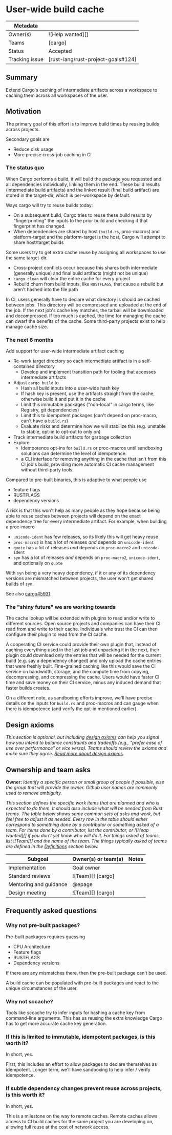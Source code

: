 # User-wide build cache

| Metadata       |                                    |
|----------------|------------------------------------|
| Owner(s)       | ![Help wanted][]                   |
| Teams          | [cargo]                            |
| Status         | Accepted                           |
| Tracking issue | [rust-lang/rust-project-goals#124] |


## Summary

Extend Cargo's caching of intermediate artifacts across a workspace to caching them across all workspaces of the user.

## Motivation

The primary goal of this effort is to improve build times by reusing builds across projects.

Secondary goals are
- Reduce disk usage
- More precise cross-job caching in CI

### The status quo

When Cargo performs a build, it will build the package you requested and all
dependencies individually, linking them in the end.
These build results (intermediate build artifacts) and the linked result (final
build artifact) are stored in the target-dir, which is per-workspace by
default.

Ways cargo will try to reuse builds today:
- On a subsequent build, Cargo tries to reuse these build results by
  "fingerprinting" the inputs to the prior build and checking if that
  fingerprint has changed.
- When dependencies are shared by host (`build.rs`, proc-macros) and
  platform-target and the platform-target is the host, Cargo will attempt to
  share host/target builds

Some users try to get extra cache reuse by assigning all workspaces to use the same target-dir.
- Cross-project conflicts occur because this shares both intermediate (generally unique) and final build artifacts (might not be unique)
- `cargo clean` will clear the entire cache for every project
- Rebuild churn from build inputs, like `RUSTFLAGS`, that cause a rebuild but aren't hashed into the file path

In CI, users generally have to declare what directory is should be cached between jobs.
This directory will be compressed and uploaded at the end of the job.
If the next job's cache key matches, the tarball will be downloaded and decompressed.
If too much is cached, the time for managing the cache can dwarf the benefits of the cache.
Some third-party projects exist to help manage cache size.

### The next 6 months

Add support for user-wide intermediate artifact caching
- Re-work target directory so each intermediate artifact is in a self-contained directory
  - Develop and implement transition path for tooling that accesses intermediate artifacts
- Adjust `cargo build` to
  - Hash all build inputs into a user-wide hash key
  - If hash key is present, use the artifacts straight from the cache, otherwise build it and put it in the cache
  - Limit this immutable packages ("non-local" in cargo terms, like Registry, git dependencies)
  - Limit this to idempotent packages (can't depend on proc-macro, can't have a `build.rs`)
  - Evaluate risks and determine how we will stabilize this (e.g. unstable to stable, opt-in to opt-out to only on)
- Track intermediate build artifacts for garbage collection
- Explore
  - Idempotence opt-ins for `build.rs` or proc-macros until sandboxing solutions can determine the level of idempotence.
  - a CLI interface for removing anything in the cache that isn't from this CI job's build, providing more automatic CI cache management without third-party tools.

Compared to pre-built binaries, this is adaptive to what people use
- feature flags
- RUSTFLAGS
- dependency versions

A risk is that this won't help as many people as they hope because being able
to reuse caches between projects will depend on the exact dependency tree for
every intermediate artifact.
For example, when building a proc-macro
- `unicode-ident` has few releases, so its likely this will get heavy reuse
- `proc-macro2` is has a lot of releases *and* depends on `unicode-ident`
- `quote` has a lot of releases *and* depends on `proc-macro2` and `unicode-ident`
- `syn` has a lot of releases *and* depends on `proc-macro2`, `unicode-ident`, and optionally on `quote`

With `syn` being a very heavy dependency, if it or any of its dependency versions are mismatched between projects,
the user won't get shared builds of `syn`.

See also [cargo#5931](https://github.com/rust-lang/cargo/issues/5931).

### The "shiny future" we are working towards

The cache lookup will be extended with plugins to read and/or write to different sources.
Open source projects and companies can have their CI read from and write to their cache.
Individuals who trust the CI can then configure their plugin to read from the CI cache.

A cooperating CI service could provide their own plugin that,
instead of caching everything used in the last job and unpacking it in the next,
their plugin could download only the entries that will be needed for the current build
(e.g. say a dependency changed)
and only upload the cache entries that were freshly built.
Fine-grained caching like this would save the CI service on bandwidth, storage,
and the compute time from copying, decompressing, and compressing the cache.
Users would have faster CI time and save money on their CI service, minus any
induced demand that faster builds creates.

On a different note, as sandboxing efforts improve, we'll have precise details
on the inputs for `build.rs` and proc-macros and can gauge when there is
idempotence (and verify the opt-in mentioned earlier).

## Design axioms

*This section is optional, but including [design axioms][da] can help you signal how you intend to balance constraints and tradeoffs (e.g., "prefer ease of use over performance" or vice versa). Teams should review the axioms and make sure they agree. [Read more about design axioms][da].*

[da]: ../about/design_axioms.md

## Ownership and team asks

**Owner:** *Identify a specific person or small group of people if possible, else the group that will provide the owner. Github user names are commonly used to remove ambiguity.*

*This section defines the specific work items that are planned and who is expected to do them. It should also include what will be needed from Rust teams. The table below shows some common sets of asks and work, but feel free to adjust it as needed. Every row in the table should either correspond to something done by a contributor or something asked of a team. For items done by a contributor, list the contributor, or ![Heap wanted][] if you don't yet know who will do it. For things asked of teams, list ![Team][] and the name of the team. The things typically asked of teams are defined in the [Definitions](#definitions) section below.*

| Subgoal                | Owner(s) or team(s) | Notes |
|------------------------|---------------------|-------|
| Implementation         | Goal owner          |       |
| Standard reviews       | ![Team][] [cargo]   |       |
| Mentoring and guidance | @epage              |       |
| Design meeting         | ![Team][] [cargo]   |       |

## Frequently asked questions

### Why not pre-built packages?

Pre-built packages requires guessing
- CPU Architecture
- Feature flags
- RUSTFLAGS
- Dependency versions

If there are any mismatches there, then the pre-built package can't be used.

A build cache can be populated with pre-built packages and react to the unique circumstances of the user.

### Why not sccache?

Tools like sccache try to infer inputs for hashing a cache key from command-line arguments.
This has us reusing the extra knowledge Cargo has to get more accurate cache key generation.

### If this is limited to immutable, idempotent packages, is this worth it?

In short, yes.

First, this includes an effort to allow packages to declare themselves as idempotent.
Longer term, we'll have sandboxing to help infer / verify idempotence.

### If subtle dependency changes prevent reuse across projects, is this worth it?

In short, yes.

This is a milestone on the way to remote caches.
Remote caches allows access to CI build caches for the same project you are developing on,
allowing full reuse at the cost of network access.